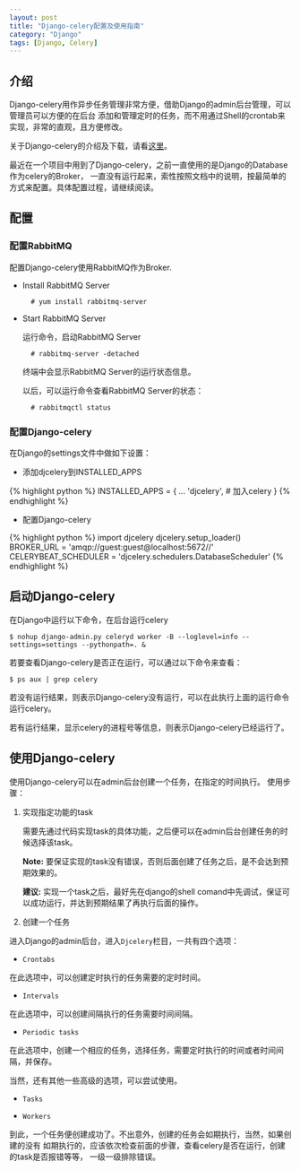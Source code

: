 ```yaml
---
layout: post
title: "Django-celery配置及使用指南"
category: "Django"
tags: [Django, Celery]
---
```



## 介绍
Django-celery用作异步任务管理非常方便，借助Django的admin后台管理，可以管理员可以方便的在后台
添加和管理定时的任务，而不用通过Shell的crontab来实现，非常的直观，且方便修改。

关于Django-celery的介绍及下载，请看[这里](https://pypi.python.org/pypi/django-celery)。

最近在一个项目中用到了Django-celery，之前一直使用的是Django的Database作为celery的Broker，
一直没有运行起来，索性按照文档中的说明，按最简单的方式来配置。具体配置过程，请继续阅读。

## 配置
### 配置RabbitMQ

配置Django-celery使用RabbitMQ作为Broker.

* Install RabbitMQ Server

        # yum install rabbitmq-server

* Start RabbitMQ Server

    运行命令，启动RabbitMQ Server

        # rabbitmq-server -detached

    终端中会显示RabbitMQ Server的运行状态信息。

    以后，可以运行命令查看RabbitMQ Server的状态：

        # rabbitmqctl status

<!-- more -->

### 配置Django-celery
在Django的settings文件中做如下设置：

* 添加djcelery到INSTALLED_APPS

{% highlight python %}
INSTALLED_APPS = {
  ...
  'djcelery',          # 加入celery
}
{% endhighlight %}


* 配置Django-celery

{% highlight python %}
import djcelery
djcelery.setup_loader()
BROKER_URL = 'amqp://guest:guest@localhost:5672//'
CELERYBEAT_SCHEDULER = 'djcelery.schedulers.DatabaseScheduler'
{% endhighlight %}

## 启动Django-celery

在Django中运行以下命令，在后台运行celery

    $ nohup django-admin.py celeryd worker -B --loglevel=info --settings=settings --pythonpath=. &


若要查看Django-celery是否正在运行，可以通过以下命令来查看：

    $ ps aux | grep celery

若没有运行结果，则表示Django-celery没有运行，可以在此执行上面的运行命令运行celery。

若有运行结果，显示celery的进程号等信息，则表示Django-celery已经运行了。

## 使用Django-celery
使用Django-celery可以在admin后台创建一个任务，在指定的时间执行。
使用步骤：

1. 实现指定功能的task

    需要先通过代码实现task的具体功能，之后便可以在admin后台创建任务的时候选择该task。

    **Note:** 要保证实现的task没有错误，否则后面创建了任务之后，是不会达到预期效果的。
    
    **建议:** 实现一个task之后，最好先在django的shell comand中先调试，保证可以成功运行，并达到预期结果了再执行后面的操作。

2. 创建一个任务

进入Django的admin后台，进入`Djcelery`栏目，一共有四个选项：

* `Crontabs`

在此选项中，可以创建定时执行的任务需要的定时时间。

* `Intervals`

在此选项中，可以创建间隔执行的任务需要时间间隔。

* `Periodic tasks`

在此选项中，创建一个相应的任务，选择任务，需要定时执行的时间或者时间间隔，并保存。

当然，还有其他一些高级的选项，可以尝试使用。

* `Tasks`

* `Workers`

到此，一个任务便创建成功了。不出意外，创建的任务会如期执行，当然，如果创建的没有
如期执行的，应该依次检查前面的步骤，查看celery是否在运行，创建的task是否报错等等，
一级一级排除错误。
